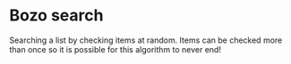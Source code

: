 # Bozo search

Searching a list by checking items at random.
Items can be checked more than once so it is possible for this algorithm to never end!
